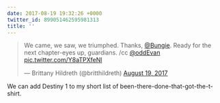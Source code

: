 ```yaml
---
date: 2017-08-19 19:32:26 +0000
twitter_id: 899051462595981313
title: ''
---
```


<blockquote class="twitter-tweet"><p lang="en" dir="ltr">We came, we saw, we triumphed. Thanks, <a href="https://twitter.com/Bungie?ref_src=twsrc%5Etfw">@Bungie</a>. Ready for the next chapter-eyes up, guardians. /cc <a href="https://twitter.com/oddEvan?ref_src=twsrc%5Etfw">@oddEvan</a> <a href="https://t.co/Y8aTPXfeNl">pic.twitter.com/Y8aTPXfeNl</a></p>&mdash; Brittany Hildreth (@britthildreth) <a href="https://twitter.com/britthildreth/status/899050155923689473?ref_src=twsrc%5Etfw">August 19, 2017</a></blockquote>
<script async src="https://platform.twitter.com/widgets.js" charset="utf-8"></script>

We can add Destiny 1 to my short list of been-there-done-that-got-the-t-shirt.
